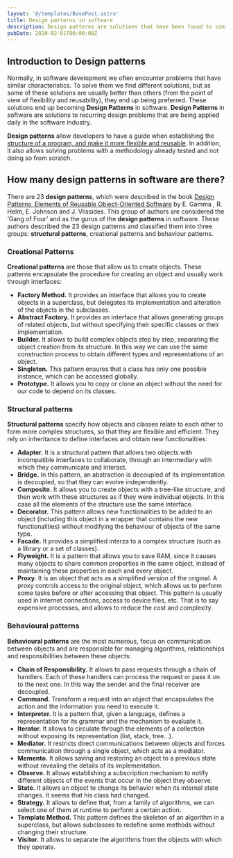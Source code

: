 ```yaml
---
layout: '@/templates/BasePost.astro'
title: Design patterns in software
description: Design patterns are solutions that have been found to similar problems in software development. Learn about the 23 identified design patterns.
pubDate: 2020-02-01T00:00:00Z
---
```


## Introduction to Design patterns
Normally, in software development we often encounter problems that have similar characteristics. To solve them we find different solutions, but as some of these solutions are usually better than others (from the point of view of flexibility and reusability), they end up being preferred. These solutions end up becoming **Design Patterns** in software. **Design Patterns** in software are solutions to recurring design problems that are being applied daily in the software industry.


**Design patterns** allow developers to have a guide when establishing the [structure of a program, and make it more flexible and reusable](https://raulferrer.dev/blog/architecture_patterns_ios/). In addition, it also allows solving problems with a methodology already tested and not doing so from scratch.
## How many design patterns in software are there?

There are 23 **design patterns**, which were described in the book [Design Patterns, Elements of Reusable Object-Oriented Software](https://www.oreilly.com/library/view/design-patterns-elements/0201633612/) by E. Gamma , R. Helm, E. Johnson and J. Vlissides. This group of authors are considered the ‘Gang of Four’ and as the gurus of the **design patterns** in software. These authors described the 23 design patterns and classified them into three groups: **structural patterns**, creational patterns and behaviour patterns.
### Creational Patterns

**Creational patterns** are those that allow us to create objects. These patterns encapsulate the procedure for creating an object and usually work through interfaces:

* **Factory Method.** It provides an interface that allows you to create objects in a superclass, but delegates its implementation and alteration of the objects in the subclasses.
* **Abstract Factory.** It provides an interface that allows generating groups of related objects, but without specifying their specific classes or their implementation.
* **Builder.** It allows to build complex objects step by step, separating the object creation from its structure. In this way we can use the same construction process to obtain different types and representations of an object.
* **Singleton.** This pattern ensures that a class has only one possible instance, which can be accessed globally.
* **Prototype.** It allows you to copy or clone an object without the need for our code to depend on its classes.

### Structural patterns

**Structural patterns** specify how objects and classes relate to each other to form more complex structures, so that they are flexible and efficient. They rely on inheritance to define interfaces and obtain new functionalities:

* **Adapter.** It is a structural pattern that allows two objects with incompatible interfaces to collaborate, through an intermediary with which they communicate and interact.
* **Bridge.** In this pattern, an abstraction is decoupled of its implementation is decoupled, so that they can evolve independently.
* **Composite.** It allows you to create objects with a tree-like structure, and then work with these structures as if they were individual objects. In this case all the elements of the structure use the same interface.
* **Decorator.** This pattern allows new functionalities to be added to an object (including this object in a wrapper that contains the new functionalities) without modifying the behaviour of objects of the same type.
* **Facade.** It provides a simplified interza to a complex structure (such as a library or a set of classes).
* **Flyweight.** It is a pattern that allows you to save RAM, since it causes many objects to share common properties in the same object, instead of maintaining these properties in each and every object.
* **Proxy.** It is an object that acts as a simplified version of the original. A proxy controls access to the original object, which allows us to perform some tasks before or after accessing that object. This pattern is usually used in internet connections, access to device files, etc. That is to say expensive processes, and allows to reduce the cost and complexity.

### Behavioural patterns

**Behavioural patterns** are the most numerous, focus on communication between objects and are responsible for managing algorithms, relationships and responsibilities between these objects:

* **Chain of Responsibility.** It allows to pass requests through a chain of handlers. Each of these handlers can process the request or pass it on to the next one. In this way the sender and the final receiver are decoupled.
* **Command.** Transform a request into an object that encapsulates the action and the information you need to execute it.
* **Interpreter.** It is a pattern that, given a language, defines a representation for its grammar and the mechanism to evaluate it.
* **Iterator.** It allows to circulate through the elements of a collection without exposing its representation (list, stack, tree…).
* **Mediator.** It restricts direct communications between objects and forces communication through a single object, which acts as a mediator.
* **Memento.** It allows saving and restoring an object to a previous state without revealing the details of its implementation.
* **Observe.** It allows establishing a subscription mechanism to notify different objects of the events that occur in the object they observe.
* **State.** It allows an object to change its behavior when its internal state changes. It seems that his class had changed.
* **Strategy.** It allows to define that, from a family of algorithms, we can select one of them at runtime to perform a certain action.
* **Template Method.** This pattern defines the skeleton of an algorithm in a superclass, but allows subclasses to redefine some methods without changing their structure.
* **Visitor.** It allows to separate the algorithms from the objects with which they operate.

